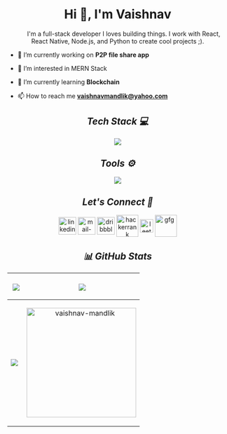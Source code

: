 <h1 align="center">Hi 👋, I'm Vaishnav</h1>
<p align="center">
&nbsp;&nbsp;&nbsp;&nbsp;&nbsp;&nbsp;&nbsp;I'm a full-stack developer I loves building things. I work with React, React Native, Node.js, and Python to create cool projects ;).
</p>

- 🔭 I’m currently working on **P2P file share app**

- 👀 I’m interested in MERN Stack

- 🌱 I’m currently learning **Blockchain**

- 📫 How to reach me **vaishnavmandlik@yahoo.com**



<h2 align="center"><i>Tech Stack 💻 </i></h2>
<p align="center">
  <a >
    <img src="https://skillicons.dev/icons?i=react,python,pytorch,tensorflow,sklearn,redux,tailwind,js,nodejs,express,mongodb,mysql,firebase,aws,docker" />
  </a>
</p>

</p>

<h2 align="center"><i>Tools ⚙️ </i></h2>
<p align="center">
  <a >
    <img src="https://skillicons.dev/icons?i=git,github,gitlab,heroku,netlify,bash,vscode,anaconda,androidstudio,idea,xd" />
  </a>
</p>

<h2 align="center"><i>Let's Connect 🤝 </i></h2>

<p align="center">
  <a href="https://www.linkedin.com/in/vaishnavmandlik/" target="blank"><img align="center" src="https://skillicons.dev/icons?i=linkedin" alt="linkedin" width="40px"  /></a>
  <a title="vaishnavmandlik@yahoo.com" href="mailto:vaishnavmandlik@yahoo.com" target="blank"><img align="center"  src="https://cdn-icons-png.flaticon.com/128/888/888853.png"  width="40px"   alt="mail-me" /></a>
  <a href="https://www.instagram.com/vaishnav.mandlik/" target="blank"><img align="center" src="https://raw.githubusercontent.com/rahuldkjain/github-profile-readme-generator/master/src/images/icons/Social/instagram.svg" width="40px"  alt="dribbble" /></a>
  <a href="https://www.hackerrank.com/vaishnavmandlik" target="_blank"><img align="center" src="https://raw.githubusercontent.com/rahuldkjain/github-profile-readme-generator/master/src/images/icons/Social/hackerrank.svg"  width="50px" alt="hackerrank" /></a>
    <a href="https://leetcode.com/vaishnavmandlik" target="_blank"><img align="center" src="https://raw.githubusercontent.com/rahuldkjain/github-profile-readme-generator/master/src/images/icons/Social/leet-code.svg" width="30px" alt="leetcode" /></a>
    <a href="https://auth.geeksforgeeks.org/user/vaishnav_mandlik/practice/" target="_blank"><img align="center" src="https://raw.githubusercontent.com/rahuldkjain/github-profile-readme-generator/master/src/images/icons/Social/geeks-for-geeks.svg" width="50px" alt="gfg" /></a>
</p>

<h2 align="center"><i>📊 GitHub Stats</i></h2>

| <p>&nbsp;<img align="center" src="https://awesome-github-stats.azurewebsites.net/user-stats/vaishnav-mandlik?cardType=level&theme=dark&preferLogin=false" /></p> | <p>&nbsp;<a href="#no_route"><img align="center" src="https://github-readme-stats.vercel.app/api/top-langs/?username=vaishnav-mandlik&layout=compact&theme=dark" /></a></p> |
| -- | --- |
| <p><img align="center" src="https://github-readme-streak-stats.herokuapp.com/?user=vaishnav-mandlik&theme=highcontrast&hide_border=false" /></p> | <p align='center'><img align="center" src="https://i.giphy.com/media/qgQUggAC3Pfv687qPC/giphy.gif" alt="vaishnav-mandlik" width='250px' height='250px'/></p> |

